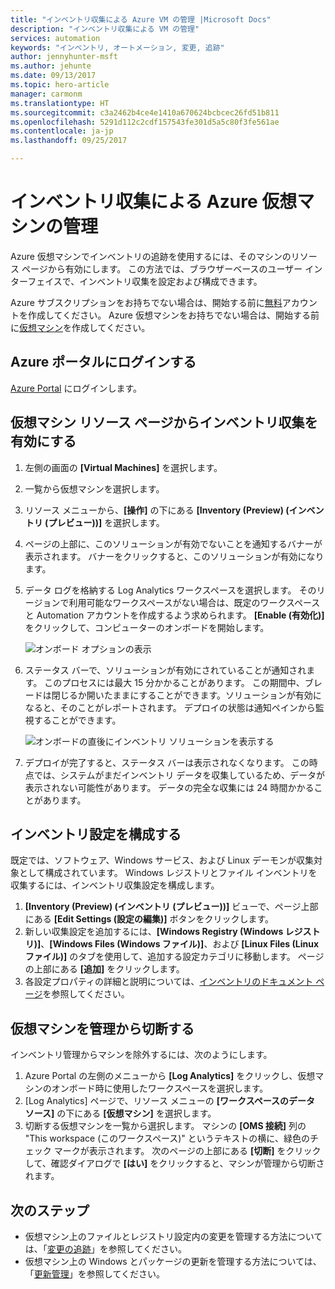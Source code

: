 ```yaml
---
title: "インベントリ収集による Azure VM の管理 |Microsoft Docs"
description: "インベントリ収集による VM の管理"
services: automation
keywords: "インベントリ, オートメーション, 変更, 追跡"
author: jennyhunter-msft
ms.author: jehunte
ms.date: 09/13/2017
ms.topic: hero-article
manager: carmonm
ms.translationtype: HT
ms.sourcegitcommit: c3a2462b4ce4e1410a670624bcbcec26fd51b811
ms.openlocfilehash: 5291d112c2cdf157543fe301d5a5c80f3fe561ae
ms.contentlocale: ja-jp
ms.lasthandoff: 09/25/2017

---
```


# <a name="manage-an-azure-virtual-machine-with-inventory-collection"></a>インベントリ収集による Azure 仮想マシンの管理

Azure 仮想マシンでインベントリの追跡を使用するには、そのマシンのリソース ページから有効にします。 この方法では、ブラウザーベースのユーザー インターフェイスで、インベントリ収集を設定および構成できます。

Azure サブスクリプションをお持ちでない場合は、開始する前に[無料](https://azure.microsoft.com/free/)アカウントを作成してください。
Azure 仮想マシンをお持ちでない場合は、開始する前に[仮想マシン](https://docs.microsoft.com/en-us/azure/virtual-machines/windows/quick-create-portal)を作成してください。

## <a name="log-in-to-the-azure-portal"></a>Azure ポータルにログインする

[Azure Portal](https://portal.azure.com/) にログインします。

## <a name="enable-inventory-collection-from-the-virtual-machine-resource-page"></a>仮想マシン リソース ページからインベントリ収集を有効にする

1. 左側の画面の **[Virtual Machines]** を選択します。
1. 一覧から仮想マシンを選択します。
1. リソース メニューから、**[操作]** の下にある **[Inventory (Preview) (インベントリ (プレビュー))]** を選択します。
1. ページの上部に、このソリューションが有効でないことを通知するバナーが表示されます。 バナーをクリックすると、このソリューションが有効になります。
1. データ ログを格納する Log Analytics ワークスペースを選択します。 そのリージョンで利用可能なワークスペースがない場合は、既定のワークスペースと Automation アカウントを作成するよう求められます。 **[Enable (有効化)]** をクリックして、コンピューターのオンボードを開始します。

   ![オンボード オプションの表示](./media/automation-vm-inventory/inventory-onboarding-options.png)  

1. ステータス バーで、ソリューションが有効にされていることが通知されます。 このプロセスには最大 15 分かかることがあります。 この期間中、ブレードは閉じるか開いたままにすることができます。ソリューションが有効になると、そのことがレポートされます。 デプロイの状態は通知ペインから監視することができます。

   ![オンボードの直後にインベントリ ソリューションを表示する](./media/automation-vm-inventory/inventory-onboarded.png)

1. デプロイが完了すると、ステータス バーは表示されなくなります。 この時点では、システムがまだインベントリ データを収集しているため、データが表示されない可能性があります。 データの完全な収集には 24 時間かかることがあります。

## <a name="configure-your-inventory-settings"></a>インベントリ設定を構成する

既定では、ソフトウェア、Windows サービス、および Linux デーモンが収集対象として構成されています。 Windows レジストリとファイル インベントリを収集するには、インベントリ収集設定を構成します。

1. **[Inventory (Preview) (インベントリ (プレビュー))]** ビューで、ページ上部にある **[Edit Settings (設定の編集)]** ボタンをクリックします。
2. 新しい収集設定を追加するには、**[Windows Registry (Windows レジストリ)]**、**[Windows Files (Windows ファイル)]**、および **[Linux Files (Linux ファイル)]** のタブを使用して、追加する設定カテゴリに移動します。 ページの上部にある **[追加]** をクリックします。
3. 各設定プロパティの詳細と説明については、[インベントリのドキュメント ページ](https://aka.ms/configinventorydocs)を参照してください。

## <a name="disconnecting-your-virtual-machine-from-management"></a>仮想マシンを管理から切断する

インベントリ管理からマシンを除外するには、次のようにします。

1. Azure Portal の左側のメニューから **[Log Analytics]** をクリックし、仮想マシンのオンボード時に使用したワークスペースを選択します。
1. [Log Analytics] ページで、リソース メニューの **[ワークスペースのデータ ソース]** の下にある **[仮想マシン]** を選択します。 
1. 切断する仮想マシンを一覧から選択します。 マシンの **[OMS 接続]** 列の "This workspace (このワークスペース)" というテキストの横に、緑色のチェック マークが表示されます。 次のページの上部にある **[切断]** をクリックして、確認ダイアログで **[はい]** をクリックすると、マシンが管理から切断されます。

## <a name="next-steps"></a>次のステップ

* 仮想マシン上のファイルとレジストリ設定内の変更を管理する方法については、「[変更の追跡](../log-analytics/log-analytics-change-tracking.md)」を参照してください。
* 仮想マシン上の Windows とパッケージの更新を管理する方法については、「[更新管理](../operations-management-suite/oms-solution-update-management.md)」を参照してください。

